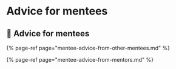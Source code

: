 # Advice for mentees

##  🌛 Advice for mentees

{% page-ref page="mentee-advice-from-other-mentees.md" %}

{% page-ref page="mentee-advice-from-mentors.md" %}



